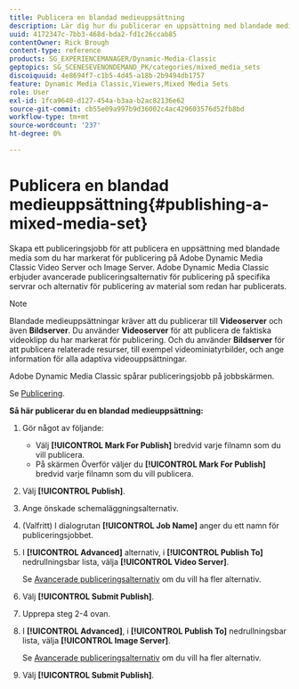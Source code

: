 ```yaml
---
title: Publicera en blandad medieuppsättning
description: Lär dig hur du publicerar en uppsättning med blandade media från Adobe Dynamic Media Classic.
uuid: 4172347c-7bb3-468d-bda2-fd1c26ccab85
contentOwner: Rick Brough
content-type: reference
products: SG_EXPERIENCEMANAGER/Dynamic-Media-Classic
geptopics: SG_SCENESEVENONDEMAND_PK/categories/mixed_media_sets
discoiquuid: 4e8694f7-c1b5-4d45-a18b-2b9494db1757
feature: Dynamic Media Classic,Viewers,Mixed Media Sets
role: User
exl-id: 1fca9640-d127-454a-b3aa-b2ac82136e62
source-git-commit: cb55e09a997b9d36002c4ac429603576d52fb8bd
workflow-type: tm+mt
source-wordcount: '237'
ht-degree: 0%

---
```


# Publicera en blandad medieuppsättning{#publishing-a-mixed-media-set}

Skapa ett publiceringsjobb för att publicera en uppsättning med blandade media som du har markerat för publicering på Adobe Dynamic Media Classic Video Server och Image Server. Adobe Dynamic Media Classic erbjuder avancerade publiceringsalternativ för publicering på specifika servrar och alternativ för publicering av material som redan har publicerats.

>[!NOTE]
>
>Blandade medieuppsättningar kräver att du publicerar till **Videoserver** och även **Bildserver**. Du använder **Videoserver** för att publicera de faktiska videoklipp du har markerat för publicering. Och du använder **Bildserver** för att publicera relaterade resurser, till exempel videominiatyrbilder, och ange information för alla adaptiva videouppsättningar.

Adobe Dynamic Media Classic spårar publiceringsjobb på jobbskärmen.

Se [Publicering](publishing-files.md#publishing_files).

<!-- 

Comment Type: remark
Last Modified By: unknown unknown 
Last Modified Date: 

<p>RB: Updated the following steps as per Cynthia email, 11/9/2012, added 11/12/2012</p>

 -->

**Så här publicerar du en blandad medieuppsättning:**

1. Gör något av följande:

   * Välj **[!UICONTROL Mark For Publish]** bredvid varje filnamn som du vill publicera.
   * På skärmen Överför väljer du **[!UICONTROL Mark For Publish]** bredvid varje filnamn som du vill publicera.

1. Välj **[!UICONTROL Publish]**.
1. Ange önskade schemaläggningsalternativ.
1. (Valfritt) I dialogrutan **[!UICONTROL Job Name]** anger du ett namn för publiceringsjobbet.
1. I **[!UICONTROL Advanced]** alternativ, i **[!UICONTROL Publish To]** nedrullningsbar lista, välja **[!UICONTROL Video Server]**.

   Se [Avancerade publiceringsalternativ](publishing-files.md#advanced_publish_options) om du vill ha fler alternativ.

1. Välj **[!UICONTROL Submit Publish]**.
1. Upprepa steg 2-4 ovan.
1. I **[!UICONTROL Advanced]**, i **[!UICONTROL Publish To]** nedrullningsbar lista, välja **[!UICONTROL Image Server]**.

   Se [Avancerade publiceringsalternativ](publishing-files.md#advanced_publish_options) om du vill ha fler alternativ.

1. Välj **[!UICONTROL Submit Publish]**.
